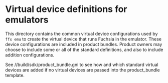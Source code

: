 # Virtual device definitions for emulators

This directory contains the common virtual device configurations used
by `ffx emu` to create the virtual device that runs Fuchsia in the emulator.
These device configurations are included in product bundles. Product owners may
choose to include some or all of the standard definitions, and also to include
addition configurations.

See //build/sdk/product_bundle.gni to see how and which standard virtual devices
are added if no virtual devices are passed into the product_bundle template.
